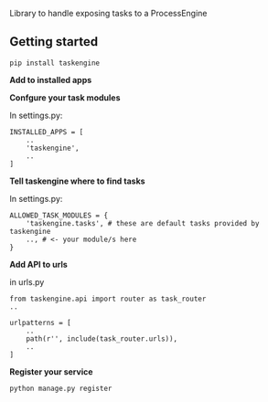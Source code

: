 Library to handle exposing tasks to a ProcessEngine

## Getting started

```
pip install taskengine
```

**Add to installed apps**

**Confgure your task modules**

In settings.py:
```
INSTALLED_APPS = [
    ..
    'taskengine',
    ..
]
```

**Tell taskengine where to find tasks**

In settings.py:

```
ALLOWED_TASK_MODULES = {
    'taskengine.tasks', # these are default tasks provided by taskengine
    .., # <- your module/s here
}
```

**Add API to urls**

in urls.py
```
from taskengine.api import router as task_router
..

urlpatterns = [
    ..
    path(r'', include(task_router.urls)),
    ..
]
```

**Register your service**

```
python manage.py register
```


